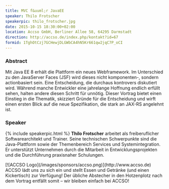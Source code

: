 ```yaml
---
title: MVC f&uuml;r JavaEE
speaker: Thilo Frotscher
speakerpic: thilo_frotscher.jpg
date: 2015-10-15 18:30:00+02:00
location: Accso GmbH, Berliner Allee 58, 64295 Darmstadt
direction: http://accso.de/index.php/kontakt?id=67
formid: 1TghOtCzj7GCHewjDLGWbCA4hN5Kr661qw2jqC7P_oCI
---
```


### Abstract

Mit Java EE 8 erhält die Plattform ein neues Webframework. Im Unterschied zu den JavaServer Faces (JSF) wird dieses nicht komponenten-, sondern actionbasiert sein. Eine Entscheidung, die durchaus kontrovers diskutiert wird. Während manche Entwickler eine jahrelange Hoffnung endlich erfüllt sehen, halten andere diesen Schritt für unnötig. Dieser Vortrag bietet einen Einstieg in die Thematik, skizziert Gründe für die Entscheidung und wirft einen ersten Blick auf die neue Spezifikation, die stark an JAX-RS angelehnt ist.

### Speaker

{% include speakerpic.html %}
__Thilo Frotscher__ arbeitet als freiberuflicher Softwarearchitekt und Trainer. Seine technischen Schwerpunkte sind die Java-Plattform sowie der Themenbereich Services und Systemintegration. Er unterstützt Unternehmen durch die Mitarbeit in Entwicklungsprojekten und die Durchführung praxisnaher Schulungen.

<div style="clear: both;"></div>
[![ACCSO Logo](/images/sponsors/accso.png)](http://www.accso.de)
ACCSO lädt uns zu sich ein und stellt Essen und Getränke (und einen Kickertisch) zur Verfügung! Der übliche Abstecher in den Hotzenplotz nach dem Vortrag entfällt somit – wir bleiben einfach bei ACCSO!

